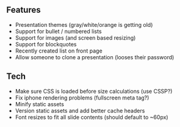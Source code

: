 ## Features

* Presentation themes (gray/white/orange is getting old)
* Support for bullet / numbered lists
* Support for images (and screen based resizing)
* Support for blockquotes
* Recently created list on front page
* Allow someone to clone a presentation (looses their password)

## Tech
* Make sure CSS is loaded before size calculations (use CSSP?)
* Fix iphone rendering problems (fullscreen meta tag?)
* Minify static assets
* Version static assets and add better cache headers
* Font resizes to fit all slide contents (should default to ~60px)

